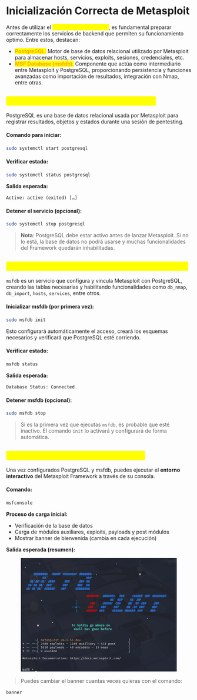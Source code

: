 # Inicialización Correcta de Metasploit

Antes de utilizar el <mark style="color:yellow;">**Metasploit Framework**</mark>, es fundamental preparar correctamente los servicios de backend que permiten su funcionamiento óptimo. Entre estos, destacan:

* <mark style="color:orange;">**PostgreSQL**</mark><mark style="color:orange;">:</mark> Motor de base de datos relacional utilizado por Metasploit para almacenar hosts, servicios, exploits, sesiones, credenciales, etc.
* <mark style="color:orange;">**MSF Database (msfdb)**</mark><mark style="color:orange;">:</mark> Componente que actúa como intermediario entre Metasploit y PostgreSQL, proporcionando persistencia y funciones avanzadas como importación de resultados, integración con Nmap, entre otras.

## <mark style="color:yellow;">Paso 1: Iniciar el servicio de PostgreSQL</mark>

PostgreSQL es una base de datos relacional usada por Metasploit para registrar resultados, objetos y estados durante una sesión de pentesting.

#### Comando para iniciar:

```bash
sudo systemctl start postgresql
```

#### Verificar estado:

```bash
sudo systemctl status postgresql
```

**Salida esperada:**

```
Active: active (exited) […]
```

#### Detener el servicio (opcional):

```bash
sudo systemctl stop postgresql
```

> **Nota**: PostgreSQL debe estar activo antes de lanzar Metasploit. Si no lo está, la base de datos no podrá usarse y muchas funcionalidades del Framework quedarán inhabilitadas.

## <mark style="color:yellow;">Paso 2: Inicializar la base de datos de Metasploit</mark>

`msfdb` es un servicio que configura y vincula Metasploit con PostgreSQL, creando las tablas necesarias y habilitando funcionalidades como `db_nmap`, `db_import`, `hosts`, `services`, entre otros.

#### Inicializar msfdb (por primera vez):

```bash
sudo msfdb init
```

Esto configurará automáticamente el acceso, creará los esquemas necesarios y verificará que PostgreSQL esté corriendo.

#### Verificar estado:

```bash
msfdb status
```

**Salida esperada:**

```
Database Status: Connected
```

#### Detener msfdb (opcional):

```bash
sudo msfdb stop
```

> Si es la primera vez que ejecutas `msfdb`, es probable que esté inactivo. El comando `init` lo activará y configurará de forma automática.

## <mark style="color:yellow;">Paso 3: Iniciar Metasploit Framework</mark>

Una vez configurados PostgreSQL y msfdb, puedes ejecutar el **entorno interactivo** del Metasploit Framework a través de su consola.

#### Comando:

```bash
msfconsole
```

**Proceso de carga inicial:**

* Verificación de la base de datos
* Carga de módulos auxiliares, exploits, payloads y post módulos
* Mostrar banner de bienvenida (cambia en cada ejecución)

**Salida esperada (resumen):**

<figure><img src="../../.gitbook/assets/image.png" alt=""><figcaption></figcaption></figure>

> Puedes cambiar el banner cuantas veces quieras con el comando:

```bash
banner
```
